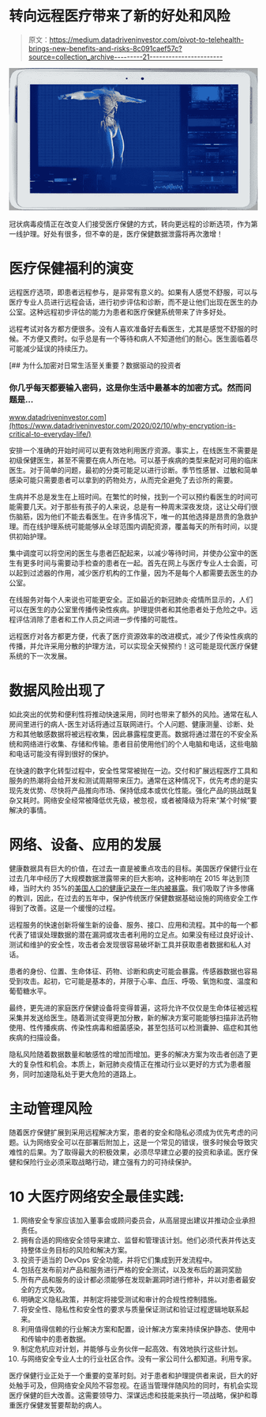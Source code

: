 # 转向远程医疗带来了新的好处和风险

> 原文：<https://medium.datadriveninvestor.com/pivot-to-telehealth-brings-new-benefits-and-risks-8c091caef57c?source=collection_archive---------21----------------------->

![](img/f79a599c565a62af4ef473873299ce9a.png)

冠状病毒疫情正在改变人们接受医疗保健的方式，转向更远程的诊断选项，作为第一线护理。好处有很多，但不幸的是，医疗保健数据泄露将再次激增！

# 医疗保健福利的演变

远程医疗选项，即患者远程参与，是非常有意义的。如果有人感觉不舒服，可以与医疗专业人员进行远程会话，进行初步评估和诊断，而不是让他们出现在医生的办公室。这种远程初步评估的能力为患者和医疗保健系统带来了许多好处。

远程考试对各方都方便很多。没有人喜欢准备好去看医生，尤其是感觉不舒服的时候。不方便又费时。似乎总是有一个等待和病人不知道他们的耐心。医生面临着尽可能减少延误的持续压力。

[](https://www.datadriveninvestor.com/2020/02/10/why-encryption-is-critical-to-everyday-life/) [## 为什么加密对日常生活至关重要？数据驱动的投资者

### 你几乎每天都要输入密码，这是你生活中最基本的加密方式。然而问题是…

www.datadriveninvestor.com](https://www.datadriveninvestor.com/2020/02/10/why-encryption-is-critical-to-everyday-life/) 

安排一个准确的开始时间可以更有效地利用医疗资源。事实上，在线医生不需要是初级保健医生，甚至不需要在病人所在地。可以基于疾病的类型来配对可用的临床医生。对于简单的问题，最初的分类可能足以进行诊断。季节性感冒、过敏和简单感染可能只需要患者可以拿到的药物处方，从而完全避免了去诊所的需要。

生病并不总是发生在上班时间。在繁忙的时候，找到一个可以预约看医生的时间可能需要几天。对于那些有孩子的人来说，总是有一种周末深夜发烧，这让父母们很伤脑筋，因为他们不能去看医生。在许多情况下，唯一的其他选择是昂贵的急救护理。而在线护理系统可能能够从全球范围内调配资源，覆盖每天的所有时间，以提供初始护理。

集中调度可以将空闲的医生与患者匹配起来，以减少等待时间，并使办公室中的医生有更多时间与需要动手检查的患者在一起。首先在网上与医疗专业人士会面，可以起到过滤器的作用，减少医疗机构的工作量，因为不是每个人都需要去医生的办公室。

在线服务对每个人来说也可能更安全。正如最近的新冠肺炎·疫情所显示的，人们可以在医生的办公室里传播传染性疾病。护理提供者和其他患者处于危险之中。远程评估消除了患者和工作人员之间进一步传播的可能性。

远程医疗对各方都更方便，代表了医疗资源效率的改进模式，减少了传染性疾病的传播，并允许采用分散的护理方法，可以实现全天候预约！这可能是现代医疗保健系统的下一次发展。

# 数据风险出现了

如此突出的优势和便利性将推动快速采用，同时也带来了额外的风险。通常在私人房间里进行的病人-医生对话将通过互联网进行。个人问题、健康测量、诊断、处方和其他敏感数据将被远程收集，因此暴露程度更高。数据将通过潜在的不安全系统和网络进行收集、存储和传输。患者目前使用他们的个人电脑和电话，这些电脑和电话可能没有得到很好的保护。

在快速的数字化转型过程中，安全性常常被抛在一边。交付和扩展远程医疗工具和服务的热潮将会给开发和测试周期带来压力。通常在这种情况下，优先考虑的是实现先发优势、尽快将产品推向市场、保持低成本或优化性能。强化产品的挑战既复杂又耗时。网络安全经常被降低优先级，被忽视，或者被降级为将来“某个时候”要解决的事情。

# 网络、设备、应用的发展

健康数据具有巨大的价值，在过去一直是被重点攻击的目标。美国医疗保健行业在过去几年中经历了大规模数据泄露带来的巨大影响，这种影响在 2015 年达到顶峰，当时大约 35%的[美国人口的健康记录在一年内被暴露](https://ocrportal.hhs.gov/ocr/breach/breach_report.jsf)。我们吸取了许多惨痛的教训，因此，在过去的五年中，保护传统医疗保健数据基础设施的网络安全工作得到了改善。这是一个缓慢的过程。

远程服务的快速创新将催生新的设备、服务、接口、应用和流程。其中的每一个都代表了错误处理数据的潜在漏洞或攻击者利用的立足点。如果没有经过良好设计、测试和维护的安全性，攻击者会发现很容易破坏新工具并获取患者数据和私人对话。

患者的身份、位置、生命体征、药物、诊断和病史可能会暴露。传感器数据也容易受到攻击。起初，它可能是基本的，并限于心率、血压、呼吸、氧饱和度、温度和葡萄糖水平。

最终，更先进的家庭医疗保健设备将变得普遍，这将允许不仅仅是生命体征被远程采集并发送给医生。随着测试变得更加分散，新的解决方案可能能够扫描非法药物使用、性传播疾病、传染性病毒和细菌感染，甚至包括可以检测囊肿、癌症和其他疾病的扫描设备。

隐私风险随着数据数量和敏感性的增加而增加。更多的解决方案为攻击者创造了更大的复杂性和机会。本质上，新冠肺炎疫情正在推动行业以更好的方式为患者服务，同时加速隐私处于更大危险的道路上。

# 主动管理风险

随着医疗保健扩展到采用远程解决方案，患者的安全和隐私必须成为优先考虑的问题。认为网络安全可以在部署后附加上，这是一个常见的错误，很多时候会导致灾难性的后果。为了取得最大的积极效果，必须尽早建立必要的投资和承诺。医疗保健和保险行业必须采取战略行动，建立强有力的可持续保护。

# 10 大医疗网络安全最佳实践:

1.  网络安全专家应该加入董事会或顾问委员会，从高层提出建议并推动企业承担责任。
2.  拥有合适的网络安全领导来建立、监督和管理该计划。他们必须代表并传达支持整体业务目标的风险和解决方案。
3.  投资于适当的 DevOps 安全功能，并将它们集成到开发流程中。
4.  包括在发布前对产品和服务进行严格的安全测试，以及发布后的漏洞奖励
5.  所有产品和服务的设计都必须能够在发现新漏洞时进行修补，并以对患者最安全的方式失效。
6.  明确定义隐私政策，并制定将接受测试和审计的合规性控制措施。
7.  将安全性、隐私性和安全性的要求与质量保证测试和验证过程逻辑地联系起来。
8.  利用值得信赖的行业解决方案和配置，设计解决方案来持续保护静态、使用中和传输中的患者数据。
9.  制定危机应对计划，并能够与业务伙伴一起高效、有效地执行这些计划。
10.  与网络安全专业人士的行业社区合作。没有一家公司什么都知道。利用专家。

医疗保健行业正处于一个重要的变革时刻。对于患者和护理提供者来说，巨大的好处触手可及，但网络安全风险不容忽视。在适当管理伴随风险的同时，有机会实现医疗保健的巨大改善。这需要领导力、深谋远虑和技能来执行一项战略，保护和尊重医疗保健发誓要帮助的病人。